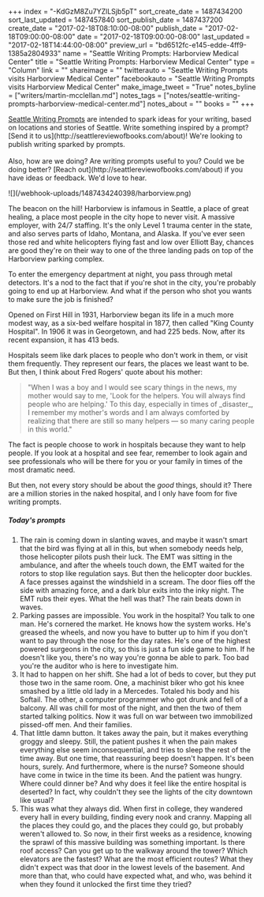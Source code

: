 +++
index = "-KdGzM8Zu7YZlLSjb5pT"
sort_create_date = 1487434200
sort_last_updated = 1487457840
sort_publish_date = 1487437200
create_date = "2017-02-18T08:10:00-08:00"
publish_date = "2017-02-18T09:00:00-08:00"
date = "2017-02-18T09:00:00-08:00"
last_updated = "2017-02-18T14:44:00-08:00"
preview_url = "bd6512fc-e145-edde-4ff9-1385a2804933"
name = "Seattle Writing Prompts: Harborview Medical Center"
title = "Seattle Writing Prompts: Harborview Medical Center"
type = "Column"
link = ""
shareimage = ""
twitterauto = "Seattle Writing Prompts visits Harborview Medical Center"
facebookauto = "Seattle Writing Prompts visits Harborview Medical Center"
make_image_tweet = "True"
notes_byline = ["writers/martin-mcclellan.md"]
notes_tags = ["notes/seattle-writing-prompts-harborview-medical-center.md"]
notes_about = ""
books = ""
+++
<p class="intro"><a href="http://www.seattlereviewofbooks.com/tags/seattle-writing-prompts" title="The Seattle Review of Books">Seattle Writing Prompts</a> are intended to spark ideas for your writing, based on locations and stories of Seattle. Write something inspired by a prompt? [Send it to us](http://seattlereviewofbooks.com/about)! We're looking to publish writing sparked by prompts.<br><br>Also, how are we doing? Are writing prompts useful to you? Could we be doing better? [Reach out](http://seattlereviewofbooks.com/about) if you have ideas or feedback. We'd love to hear.</p>

<p class="image">![](/webhook-uploads/1487434240398/harborview.png)</p>

<p class="noindent">The beacon on the hill! Harborview is infamous in Seattle, a place of great healing, a place most people in the city hope to never visit. A massive employer, with 24/7 staffing. It's the only Level 1 trauma center in the state, and also serves parts of Idaho, Montana, and Alaska. If you've ever seen those red and white helicopters flying fast and low over Elliott Bay, chances are good they're on their way to one of the three landing pads on top of the Harborview parking complex.</p>

To enter the emergency department at night, you pass through metal detectors. It's a nod to the fact that if you're shot in the city, you're probably going to end up at Harborview. And what if the person who shot you wants to make sure the job is finished? 

Opened on First Hill in 1931, Harborview began its life in a much more modest way, as a six-bed welfare hospital in 1877, then called "King County Hospital". In 1906 it was in Georgetown, and had 225 beds. Now, after its recent expansion, it has 413 beds. 

Hospitals seem like dark places to people who don't work in them, or visit them frequently. They represent our fears, the places we least want to be. But then, I think about Fred Rogers' quote about his mother: 

<blockquote>
	"When I was a boy and I would see scary things in the news, my mother would say to me, 'Look for the helpers. You will always find people who are helping.' To this day, especially in times of _disaster_, I remember my mother's words and I am always comforted by realizing that there are still so many helpers &mdash; so many caring people in this world."
</blockquote>

The fact is people choose to work in hospitals because they want to help people. If you look at a hospital and see fear, remember to look again and see professionals who will be there for you or your family in times of the most dramatic need. 

But then, not every story should be about the _good_ things, should it? There are a million stories in the naked hospital, and I only have foom for five writing prompts.

<h5>Today's prompts</h5>

1. The rain is coming down in slanting waves, and maybe it wasn't smart that the bird was flying at all in this, but when somebody needs help, those helicopter pilots push their luck. The EMT was sitting in the ambulance, and after the wheels touch down, the EMT waited for the rotors to stop like regulation says. But then the helicopter door buckles. A face presses against the windshield in a scream. The door flies off the side with amazing force, and a dark blur exits into the inky night. The EMT rubs their eyes. What the hell was that? The rain beats down in waves.
2. Parking passes are impossible. You work in the hospital? You talk to one man. He's cornered the market. He knows how the system works. He's greased the wheels, and now you have to butter up to him if you don't want to pay through the nose for the day rates. He's one of the highest powered surgeons in the city, so this is just a fun side game to him. If he doesn't like you, there's no way you're gonna be able to park. Too bad you're the auditor who is here to investigate him.
3. It had to happen on her shift. She had a lot of beds to cover, but they put those two in the same room. One, a machinist biker who got his knee smashed by a little old lady in a Mercedes. Totaled his body and his Softail. The other, a computer programmer who got drunk and fell of a balcony. All was chill for most of the night, and then the two of them started talking politics. Now it was full on war between two immobilized pissed-off men. And their families.
4. That little damn button. It takes away the pain, but it makes everything groggy and sleepy. Still, the patient pushes it when the pain makes everything else seem inconsequential, and tries to sleep the rest of the time away. But one time, that reassuring beep doesn't happen. It's been hours, surely. And furthermore, where is the nurse? Someone should have come in twice in the time its been. And the patient was hungry. Where could dinner be? And why does it feel like the entire hospital is deserted? In fact, why couldn't they see the lights of the city downtown like usual?
5. This was what they always did. When first in college, they wandered every hall in every building, finding every nook and cranny. Mapping all the places they could go, and the places they could go, but probably weren't allowed to. So now, in their first weeks as a residence, knowing the sprawl of this massive building was something important. Is there roof access? Can you get up to the walkway around the tower? Which elevators are the fastest? What are the most efficient routes? What they didn't expect was that door in the lowest levels of the basement. And more than that, who could have expected what, and who, was behind it when they found it unlocked the first time they tried?